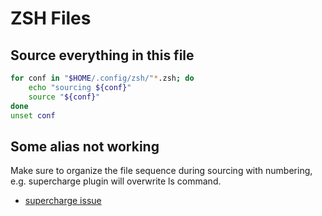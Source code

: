 # ZSH Files

## Source everything in this file

```bash
for conf in "$HOME/.config/zsh/"*.zsh; do
    echo "sourcing ${conf}"
    source "${conf}"
done
unset conf
```

## Some alias not working

Make sure to organize the file sequence during sourcing with numbering, e.g. supercharge plugin will overwrite ls command.

- [supercharge issue](https://github.com/zap-zsh/exa/issues/3)
